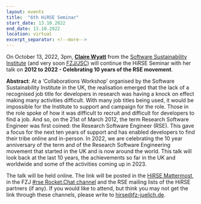 ```yaml
---
layout: events
title:  "6th HiRSE Seminar"
start_date: 13.10.2022
end_date: 13.10.2022
location: virtual
excerpt_separator: <!--more-->
---
```


On October 13, 2022, 3pm, [**Claire Wyatt**](https://www.software.ac.uk/about/staff/person/claire-wyatt) from the [Software Sustainability Institute](https://www.software.ac.uk/) (and very soon [FZJ/JSC](https://www.fz-juelich.de/ias/jsc/)) will continue the HiRSE Seminar with her talk on **2012 to 2022 - Celebrating 10 years of the RSE movement**. 
<!--more-->

**Abstract**: 
At a ‘Collaborations Workshop’ organised by the Software Sustainability Institute in the UK, the realisation emerged that the lack of a recognised job title for developers in research was having a knock on effect making many activities difficult. With many job titles being used, it would be impossible for the Institute to support and campaign for the role. Those in the role spoke of how it was difficult to recruit and difficult for developers to find a job.  And so, on the 21st of March 2012, the term Research Software Engineer was first coined: the Research Software Engineer (RSE). This gave a focus for the next ten years of support and has enabled developers to find their tribe online and in-person. In 2022, we are celebrating the 10 year anniversary of the term and of the Research Software Engineering movement that started in the UK and is now around the world. This talk will look back at the last 10 years, the achievements so far in the UK and worldwide and some of the activities coming up in 2023. 


The talk will be held online. The link will be posted in the [HiRSE Mattermost](https://mattermost.hzdr.de/hirse), in the FZJ [#rse Rocket.Chat channel](https://chat.fz-juelich.de/channel/rse) and the RSE mailing lists of the HiRSE partners (if any). If you would like to attend, but think you may not get the link through these channels, please write to [hirse@fz-juelich.de](mailto:hirse@fz-juelich.de).
